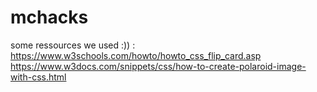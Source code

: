 # mchacks

some ressources we used :)) :
https://www.w3schools.com/howto/howto_css_flip_card.asp
https://www.w3docs.com/snippets/css/how-to-create-polaroid-image-with-css.html
